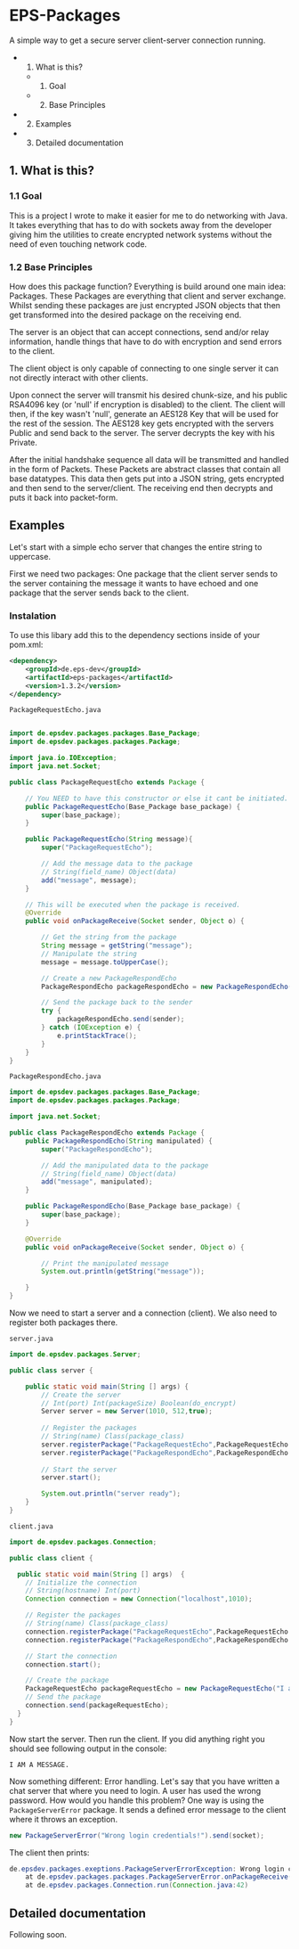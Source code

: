 # EPS-Packages

A simple way to get a secure server client-server connection running.

* 1. What is this?
    * 1. Goal
    * 2. Base Principles
* 2. Examples
* 3. Detailed documentation
    
## 1. What is this?

### 1.1 Goal

This is a project I wrote to make it easier for me to do networking with Java. It takes everything that has to do with
sockets away from the developer giving him the utilities to create encrypted network systems without the need of even
touching network code.  

### 1.2 Base Principles

How does this package function? Everything is build around one main idea: Packages. These Packages are everything that 
client and server exchange. Whilst sending these packages are just encrypted JSON objects that then get transformed into
the desired package on the receiving end.  

The server is an object that can accept connections, send and/or relay information, handle things that have to do with 
encryption and send errors to the client.

The client object is only capable of connecting to one single server it can not directly interact with other clients. 

Upon connect the server will transmit his desired chunk-size, and his public RSA4096 key (or 'null' if encryption is 
disabled) to the client. The client will then, if the key wasn't 'null', generate an AES128 Key that will be used for
the rest of the session. The AES128 key gets encrypted with the servers Public and send back to the server. The server
decrypts the key with his Private.

After the initial handshake sequence all data will be transmitted and handled in the form of Packets. These Packets are 
abstract classes that contain all base datatypes. This data then gets put into a JSON string, gets encrypted and then
send to the server/client. The receiving end then decrypts and puts it back into packet-form. 

## Examples 

Let's start with a simple echo server that changes the entire string to uppercase. 

First we need two packages: One package that the client server sends to the server containing the message it wants to
have echoed and one package that the server sends back to the client. 

### Instalation

To use this libary add this to the dependency sections inside of your pom.xml:

```xml
<dependency>
    <groupId>de.eps-dev</groupId>
    <artifactId>eps-packages</artifactId>
    <version>1.3.2</version>
</dependency>
```

``PackageRequestEcho.java``
```java

import de.epsdev.packages.packages.Base_Package;
import de.epsdev.packages.packages.Package;

import java.io.IOException;
import java.net.Socket;

public class PackageRequestEcho extends Package {

    // You NEED to have this constructor or else it cant be initiated.
    public PackageRequestEcho(Base_Package base_package) {
        super(base_package);
    }

    public PackageRequestEcho(String message){
        super("PackageRequestEcho");

        // Add the message data to the package
        // String(field_name) Object(data)
        add("message", message);
    }

    // This will be executed when the package is received.
    @Override
    public void onPackageReceive(Socket sender, Object o) {

        // Get the string from the package
        String message = getString("message");
        // Manipulate the string
        message = message.toUpperCase();

        // Create a new PackageRespondEcho
        PackageRespondEcho packageRespondEcho = new PackageRespondEcho(message);

        // Send the package back to the sender
        try {
            packageRespondEcho.send(sender);
        } catch (IOException e) {
            e.printStackTrace();
        }
    }
}
```

``PackageRespondEcho.java``
```java
import de.epsdev.packages.packages.Base_Package;
import de.epsdev.packages.packages.Package;

import java.net.Socket;

public class PackageRespondEcho extends Package {
    public PackageRespondEcho(String manipulated) {
        super("PackageRespondEcho");

        // Add the manipulated data to the package
        // String(field_name) Object(data)
        add("message", manipulated);
    }

    public PackageRespondEcho(Base_Package base_package) {
        super(base_package);
    }

    @Override
    public void onPackageReceive(Socket sender, Object o) {

        // Print the manipulated message
        System.out.println(getString("message"));

    }
}

```

Now we need to start a server and a connection (client). We also need to register both packages there.

``server.java``
```java
import de.epsdev.packages.Server;

public class server {

    public static void main(String [] args) {
        // Create the server
        // Int(port) Int(packageSize) Boolean(do_encrypt)
        Server server = new Server(1010, 512,true);
        
        // Register the packages
        // String(name) Class(package_class)
        server.registerPackage("PackageRequestEcho",PackageRequestEcho.class);
        server.registerPackage("PackageRespondEcho",PackageRespondEcho.class);
            
        // Start the server
        server.start();

        System.out.println("server ready");
    }
}
```

``client.java``
````java
import de.epsdev.packages.Connection;

public class client {

  public static void main(String [] args)  {
    // Initialize the connection
    // String(hostname) Int(port)
    Connection connection = new Connection("localhost",1010);

    // Register the packages
    // String(name) Class(package_class)
    connection.registerPackage("PackageRequestEcho",PackageRequestEcho.class);
    connection.registerPackage("PackageRespondEcho",PackageRespondEcho.class);

    // Start the connection
    connection.start();

    // Create the package
    PackageRequestEcho packageRequestEcho = new PackageRequestEcho("I am a message.");
    // Send the package
    connection.send(packageRequestEcho);
  }
}
````

Now start the server. Then run the client. If you did anything right you should see following output in the console:
````
I AM A MESSAGE.
````

Now something different: Error handling. Let's say that you have written a chat server that where you need to login.
A user has used the wrong password. How would you handle this problem? One way is using the ``PackageServerError``
package. It sends a defined error message to the client where it throws an exception.

````java
new PackageServerError("Wrong login credentials!").send(socket);
````

The client then prints:

````java
de.epsdev.packages.exeptions.PackageServerErrorException: Wrong login credentials!
	at de.epsdev.packages.packages.PackageServerError.onPackageReceive(PackageServerError.java:25)
	at de.epsdev.packages.Connection.run(Connection.java:42)
````

## Detailed documentation

Following soon.
